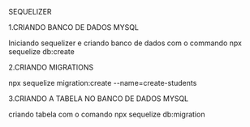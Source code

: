 
SEQUELIZER

1.CRIANDO BANCO DE DADOS MYSQL

Iniciando sequelizer e criando banco de dados com o commando
npx sequelize db:create

2.CRIANDO MIGRATIONS

npx sequelize migration:create --name=create-students

3.CRIANDO A TABELA NO BANCO DE DADOS MYSQL

criando tabela com o comando
npx sequelize db:migration
